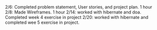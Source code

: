 2/6: Completed problem statement, User stories, and project plan. 1 hour
2/8: Made Wireframes. 1 hour
2/14: worked with hibernate and doa. Completed week 4 exercise in project
2/20: worked with hibernate and completed wee 5 exercise in project.

